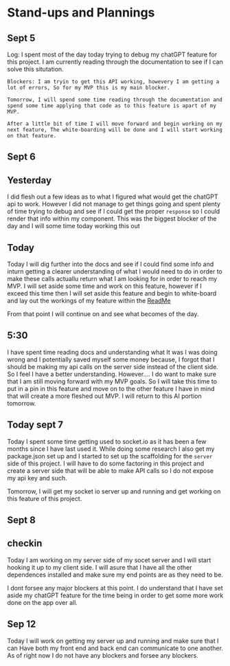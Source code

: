 # Stand-ups and Plannings

## Sept 5

   Log: I spent most of the day today trying to debug my chatGPT feature for this project. I am currently reading through the documentation to see if I can solve this situtation.

    Blockers: I am tryin to get this API working, howevery I am getting a lot of errors, So for my MVP this is my main blocker. 

    Tomorrow, I will spend some time reading through the documentation and spend some time applying that code as to this feature is apart of my MVP.

    After a little bit of time I will move forward and begin working on my next feature, The white-boarding will be done and I will start working on that feature. 

## Sept 6

## Yesterday

I did flesh out a few ideas as to what I figured what would get the chatGPT api to work. However I did not manage to get things going and spent plenty of time trying to debug and see if I could get the proper `response` so I could render that info within my component. This was the biggest blocker of the day and I will some time today working this out

## Today

Today I will dig further into the docs and see if I could find some info and inturn getting a clearer understanding of what I would need to do in order to make these calls actuallu return what I am looking for in order to reach my MVP. I will set aside some time and work on this feature, however if I exceed this time then I will set aside this feature and begin to white-board and lay out the workings of my feature within the [ReadMe](/README.md)

From that point I will continue on and see what becomes of the day.

## 5:30

I have spent time reading docs and understanding what It was I was doing wrong and I potentially saved myself some money because, I forgot that I should be making my api calls on the server side instead of the client side. So I feel I have a better understanding. However.... I do want to make sure that I am still moving forward with my MVP goals. So I will take this time to put in a pin in this feature and move on to the other feature I have in mind that will create a more fleshed out MVP. I will return to this AI portion tomorrow.

## Today sept 7

Today I spent some time getting used to socket.io as it has been a few months since I have last used it. While doing some research I also get my package.json set up and I started to set up the scaffolding for the `server` side of this project. I will have to do some factoring in this project and create a server side that will be able to make API calls so I do not expose my api key and such.

Tomorrow, I will get my socket io server up and running and get working on this feature of this project.

## Sept 8

## checkin

Today I am working on my server side of my socet server and I will start hooking it up to my client side. I will asure that I have all the other dependences installed and make sure my end points are as they need to be.

I dont forsee any major blockers at this point. I do understand that I have set aside my chatGPT feature for the time being in order to get some more work done on the app over all.

## Sep 12

Today I will work on getting my server up and running and make sure that I can Have both my front end and back end can communicate to one another. As of right now I do not have any blockers and forsee any blockers.